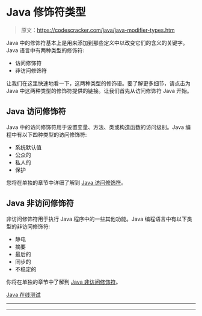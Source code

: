 # Java 修饰符类型

> 原文：<https://codescracker.com/java/java-modifier-types.htm>

Java 中的修饰符基本上是用来添加到那些定义中以改变它们的含义的关键字。Java 语言中有两种类型的修饰符:

*   访问修饰符
*   非访问修饰符

让我们在这里快速地看一下，这两种类型的修饰语。要了解更多细节，请点击为 Java 中这两种类型的修饰符提供的链接。让我们首先从访问修饰符 Java 开始。

## Java 访问修饰符

Java 中的访问修饰符用于设置变量、方法、类或构造函数的访问级别。Java 编程中有以下四种类型的访问修饰符:

*   系统默认值
*   公众的
*   私人的
*   保护

您将在单独的章节中详细了解到 [Java 访问修饰符](/java/java-access-modifiers.htm)。

## Java 非访问修饰符

非访问修饰符用于执行 Java 程序中的一些其他功能。Java 编程语言中有以下类型的非访问修饰符:

*   静电
*   摘要
*   最后的
*   同步的
*   不稳定的

你将在单独的章节中了解到 [Java 非访问修饰符](/java/java-non-access-modifiers.htm)。

[Java 在线测试](/exam/showtest.php?subid=1)

* * *

* * *